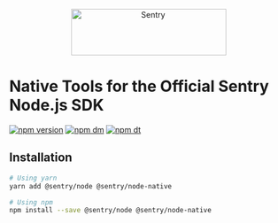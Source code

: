 <p align="center">
  <a href="https://sentry.io/?utm_source=github&utm_medium=logo" target="_blank">
    <img src="https://sentry-brand.storage.googleapis.com/sentry-wordmark-dark-280x84.png" alt="Sentry" width="280" height="84">
  </a>
</p>

# Native Tools for the Official Sentry Node.js SDK

[![npm version](https://img.shields.io/npm/v/@sentry/node-native.svg)](https://www.npmjs.com/package/@sentry/node-native)
[![npm dm](https://img.shields.io/npm/dm/@sentry/node-native.svg)](https://www.npmjs.com/package/@sentry/node-native)
[![npm dt](https://img.shields.io/npm/dt/@sentry/node-native.svg)](https://www.npmjs.com/package/@sentry/node-native)

## Installation

```bash
# Using yarn
yarn add @sentry/node @sentry/node-native

# Using npm
npm install --save @sentry/node @sentry/node-native
```
